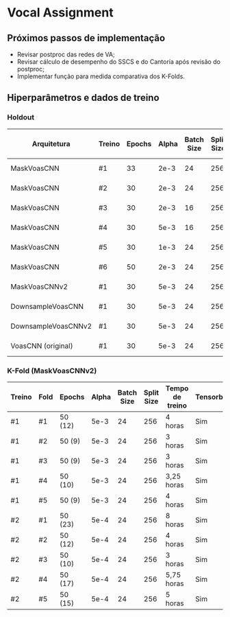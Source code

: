 # **Vocal Assignment**

## **Próximos passos de implementação**

*   Revisar postproc das redes de VA;
*   Revisar cálculo de desempenho do SSCS e do Cantoría após revisão do postproc;
*   Implementar função para medida comparativa dos K-Folds.


## **Hiperparâmetros e dados de treino**

### **Holdout**

| Arquitetura           | Treino | Epochs | Alpha | Batch Size | Split Size | Tempo de treino | Tensorboard | Early Stopping | Train | Dev | Test |
|-----------------------|--------|--------|-------|------------|------------|-----------------|-------------|----------------|-------|-----|------|
| MaskVoasCNN           |   #1   | 33     | 2e-3  | 24         | 256        | 4 horas         | Não         | Não            | 1000  | 300 | 805  |
| MaskVoasCNN           |   #2   | 30     | 2e-3  | 24         | 256        | 4 horas         | Sim         | Não            | 1000  | 300 | 805  |
| MaskVoasCNN           |   #3   | 30     | 2e-3  | 16         | 256        | 4 horas         | Sim         | Não            | 1000  | 300 | 805  |
| MaskVoasCNN           |   #4   | 30     | 5e-3  | 16         | 256        | 4 horas         | Sim         | Não            | 1000  | 300 | 805  |
| MaskVoasCNN           |   #5   | 30     | 1e-3  | 24         | 256        | 4 horas         | Sim         | Não            | 1000  | 300 | 805  |
| MaskVoasCNN           |   #6   | 50     | 2e-3  | 24         | 256        | 6,5 horas       | Sim         | Não            | 1000  | 300 | 805  |
| MaskVoasCNNv2         |   #1   | 30     | 5e-3  | 24         | 256        | 4 horas         | Sim         | Não            | 1000  | 300 | 805  |
| DownsampleVoasCNN     |   #1   | 30     | 5e-3  | 24         | 256        | 4 horas         | Sim         | Não            | 1000  | 300 | 805  |
| DownsampleVoasCNNv2   |   #1   | 30     | 5e-3  | 24         | 256        | 4 horas         | Sim         | Não            | 1000  | 300 | 805  |
| VoasCNN (original)    |   #1   | 30     | 5e-3  | 24         | 256        | 12 horas        | Sim         | Não            | 1000  | 300 | 805  |

### **K-Fold (MaskVoasCNNv2)**

| Treino | Fold | Epochs  | Alpha | Batch Size | Split Size | Tempo de treino | Tensorboard | Early Stopping | Train | Dev | Test |
|--------|------|---------|-------|------------|------------|-----------------|-------------|----------------|-------|-----|------|
|   #1   |  #1  | 50 (12) | 5e-3  | 24         | 256        | 4 horas         | Sim         | Sim (6 epochs) | 3200  | 800 | 805  |
|   #1   |  #2  | 50 (9)  | 5e-3  | 24         | 256        | 3 horas         | Sim         | Sim (6 epochs) | 3200  | 800 | 805  |
|   #1   |  #3  | 50 (9)  | 5e-3  | 24         | 256        | 3 horas         | Sim         | Sim (6 epochs) | 3200  | 800 | 805  |
|   #1   |  #4  | 50 (10) | 5e-3  | 24         | 256        | 3,25 horas      | Sim         | Sim (6 epochs) | 3200  | 800 | 805  |
|   #1   |  #5  | 50 (9)  | 5e-3  | 24         | 256        | 4 horas         | Sim         | Sim (6 epochs) | 3200  | 800 | 805  |
|   #2   |  #1  | 50 (23) | 5e-4  | 24         | 256        | 8 horas         | Sim         | Sim (6 epochs) | 3200  | 800 | 805  |
|   #2   |  #2  | 50 (12) | 5e-4  | 24         | 256        | 4 horas         | Sim         | Sim (6 epochs) | 3200  | 800 | 805  |
|   #2   |  #3  | 50 (10) | 5e-4  | 24         | 256        | 3 horas         | Sim         | Sim (6 epochs) | 3200  | 800 | 805  |
|   #2   |  #4  | 50 (17) | 5e-4  | 24         | 256        | 5,75 horas      | Sim         | Sim (6 epochs) | 3200  | 800 | 805  |
|   #2   |  #5  | 50 (15) | 5e-4  | 24         | 256        | 5 horas         | Sim         | Sim (6 epochs) | 3200  | 800 | 805  |